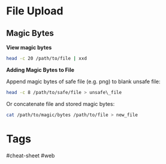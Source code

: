 # File Upload

## Magic Bytes

**View magic bytes**
```bash
head -c 20 /path/to/file | xxd
```

**Adding Magic Bytes to File**

Append magic bytes of safe file (e.g. png) to blank unsafe file:
```bash
head -c 8 /path/to/safe/file > unsafe\_file
```

Or concatenate file and stored magic bytes:
```bash
cat /path/to/magic/bytes /path/to/file > new_file
```

# Tags

#cheat-sheet #web